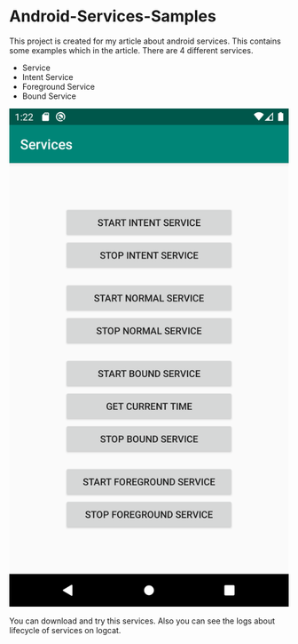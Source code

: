 # Android-Services-Samples
This project is created for my article about android services. This contains some examples which in the article. There are 4 different services.

* Service
* Intent Service
* Foreground Service
* Bound Service

![alt text](https://github.com/ekremozan/Android-Services-Samples/blob/master/Screenshot_1576621364.png)

You can download and try this services. Also you can see the logs about lifecycle of services on logcat.

